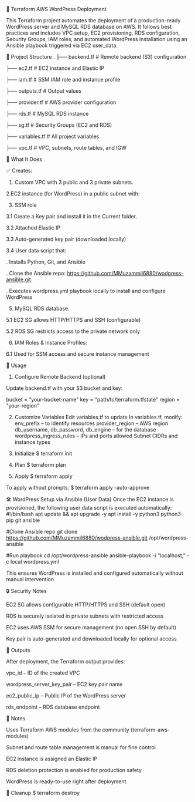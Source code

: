 🚀 Terraform AWS WordPress Deployment

This Terraform project automates the deployment of a production-ready WordPress server and MySQL RDS database on AWS. It follows best practices and includes VPC setup, EC2 provisioning, RDS configuration, Security Groups, IAM roles, and automated WordPress installation using an Ansible playbook triggered via EC2 user_data.

📁 Project Structure
.
├── backend.tf                # Remote backend (S3) configuration

├── ec2.tf                    # EC2 instance and Elastic IP

├── iam.tf                    # SSM IAM role and instance profile

├── outputs.tf                # Output values

├── provider.tf               # AWS provider configuration

├── rds.tf                    # MySQL RDS instance

├── sg.tf                     # Security Groups (EC2 and RDS)

├── variables.tf              # All project variables

├── vpc.tf                    # VPC, subnets, route tables, and IGW


🚀 What It Does

✅ Creates:

1. Custom VPC with 3 public and 3 private subnets.

2.EC2 instance (for WordPress) in a public subnet with:

3. SSM role
   
3.1 Create a Key pair and install it in the Current folder.
   
3.2 Attached Elastic IP
   
3.3 Auto-generated key pair (downloaded locally)
   
3.4 User data script that:
      
. Installs Python, Git, and Ansible
      
. Clone the Ansible repo: https://github.com/MMuzammil6880/wodpress-ansible.git
      
. Executes wordpress.yml playbook locally to install and configure WordPress

5. MySQL RDS database.
   
5.1 EC2 SG allows HTTP/HTTPS and SSH (configurable)
   
5.2 RDS SG restricts access to the private network only    

6. IAM Roles & Instance Profiles:
   
6.1 Used for SSM access and secure instance management


🔧 Usage

1. Configure Remote Backend (optional)

Update backend.tf with your S3 bucket and key:

bucket = "your-bucket-name"
key    = "path/to/terraform.tfstate"
region = "your-region"


2. Customize Variables
   Edit variables.tf to update
      In variables.tf, modify:
      env_prefix – to identify resources
      provider_region – AWS region
      db_username, db_password, db_engine – for the database
      wordpress_ingress_rules – IPs and ports allowed
      Subnet CIDRs and instance types

3. Initialize
$ terraform init

4. Plan
$ terraform plan

5. Apply
$ terraform apply

To apply without prompts:
$ terraform apply -auto-approve


🛠️ WordPress Setup via Ansible (User Data)
   Once the EC2 instance is provisioned, the following user data script is executed automatically:
      #!/bin/bash
      apt update && apt upgrade -y
      apt install -y python3 python3-pip git ansible

   #Clone Ansible repo
      git clone https://github.com/MMuzammil6880/wodpress-ansible.git /opt/wordpress-ansible

   #Run playbook
      cd /opt/wordpress-ansible
      ansible-playbook -i "localhost," -c local wordpress.yml
   
   This ensures WordPress is installed and configured automatically without manual intervention.

🔒 Security Notes
   
EC2 SG allows configurable HTTP/HTTPS and SSH (default open)
   
RDS is securely isolated in private subnets with restricted access
   
EC2 uses AWS SSM for secure management (no open SSH by default)
   
Key pair is auto-generated and downloaded locally for optional access

🔄 Outputs

After deployment, the Terraform output provides:

vpc_id – ID of the created VPC

wordpress_server_key_pair – EC2 key pair name

ec2_public_ip – Public IP of the WordPress server

rds_endpoint – RDS database endpoint

📌 Notes
   
Uses Terraform AWS modules from the community (terraform-aws-modules)
   
Subnet and route table management is manual for fine control
   
EC2 instance is assigned an Elastic IP
   
RDS deletion protection is enabled for production safety
   
WordPress is ready-to-use right after deployment


🧼 Cleanup
   $ terraform destroy
